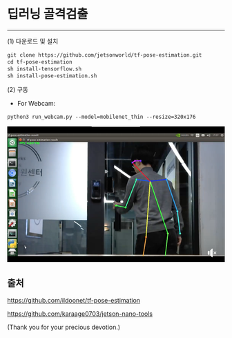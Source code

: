 # 딥러닝 골격검출
***
(1) 다운로드 및 설치
```
git clone https://github.com/jetsonworld/tf-pose-estimation.git
cd tf-pose-estimation
sh install-tensorflow.sh
sh install-pose-estimation.sh
```

(2) 구동

- For Webcam:


```
python3 run_webcam.py --model=mobilenet_thin --resize=320x176
```

![image](https://raw.githubusercontent.com/jetsonworld/tf-pose-estimation/master/tf-pose-estimation.png)

## 출처
https://github.com/ildoonet/tf-pose-estimation

https://github.com/karaage0703/jetson-nano-tools

(Thank you for your precious devotion.)
